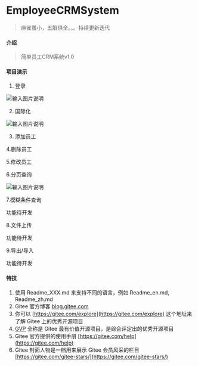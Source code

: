 # EmployeeCRMSystem
> 麻雀虽小，五脏俱全。。。持续更新迭代
#### 介绍
> 简单员工CRM系统v1.0

#### 项目演示
1. 登录

![输入图片说明](https://husp-system.oss-cn-shanghai.aliyuncs.com/images/2023/0611/login.gif)

2. 国际化

![输入图片说明](https://husp-system.oss-cn-shanghai.aliyuncs.com/images/2023/0611/i8n.gif)

3. 添加员工

4.删除员工

5.修改员工

6.分页查询

![输入图片说明](https://husp-system.oss-cn-shanghai.aliyuncs.com/images/2023/0611/query.gif)

7.模糊条件查询

功能待开发

8.文件上传

功能待开发

9.导出/导入

功能待开发







#### 特技

1.  使用 Readme\_XXX.md 来支持不同的语言，例如 Readme\_en.md, Readme\_zh.md
2.  Gitee 官方博客 [blog.gitee.com](https://blog.gitee.com)
3.  你可以 [https://gitee.com/explore](https://gitee.com/explore) 这个地址来了解 Gitee 上的优秀开源项目
4.  [GVP](https://gitee.com/gvp) 全称是 Gitee 最有价值开源项目，是综合评定出的优秀开源项目
5.  Gitee 官方提供的使用手册 [https://gitee.com/help](https://gitee.com/help)
6.  Gitee 封面人物是一档用来展示 Gitee 会员风采的栏目 [https://gitee.com/gitee-stars/](https://gitee.com/gitee-stars/)
